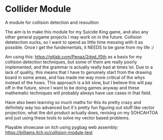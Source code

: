 # Collider Module
A module for collision detection and resoultion

The aim is to make this module for my Suicide King game, and also any other general pygame projects I may work on in the future. Collision detetection sucks, so I want to spend as little time messing with it as possible. Once I get the fundementals, it NEEDS to be gone from my life :/

Am using this: https://gitlab.com/Penaz/2dgd_f0th as a basis for my collision detection techniques, but some of them are really poorly implemented, and the grammar is actually really bad at times lol. Due to a lack of quality, this means that I have to genuinely start from the drawing board in some areas, and has made me way more critical of the whys instead of the hows.
This approach is a bit slow, but I believe this will pay off in the future, since I want to be doing games anyway and these mathematic techniques will probably always have use cases in that field.

Have also been learning so much maths for this its pretty crazy and definitely way too advanced but it's pretty fun figuring out stuff like vector projection, what the dot product actually does, revising on my SOHCAHTOA and just using these tools to solve my vector based problems.

Playable showcase on itch using pygbag web assembly: https://billiams.itch.io/collision-module-test
